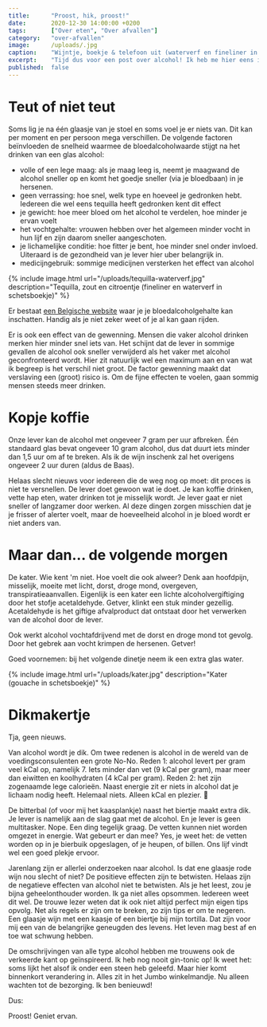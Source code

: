 ```yaml
---
title:      "Proost, hik, proost!"
date:       2020-12-30 14:00:00 +0200
tags:       ["Over eten", "Over afvallen"]
category:   "over-afvallen"
image:      /uploads/.jpg
caption:    "Wijntje, boekje & telefoon uit (waterverf en fineliner in boek)"
excerpt:    "Tijd dus voor een post over alcohol! Ik heb me hier eens in verdiept. Veel wist ik al (ohoh zegt dat iets over mij?). Ik denk jullie ook wel. Ik vond het toch interessant om weer eens te lezen. Hier de meest boeiende feitjes."
published:  false
---
```


# Teut of niet teut

Soms lig je na één glaasje van je stoel en soms voel je er niets van. Dit kan per moment en per persoon mega verschillen. De volgende factoren beïnvloeden de snelheid waarmee de bloedalcoholwaarde stijgt na het drinken van een glas alcohol:

- volle of een lege maag: als je maag leeg is, neemt je maagwand de alcohol sneller op en komt het goedje sneller (via je bloedbaan) in je hersenen.
- geen verrassing: hoe snel, welk type en hoeveel je gedronken hebt. Iedereen die wel eens tequilla heeft gedronken kent dit effect
- je gewicht: hoe meer bloed om het alcohol te verdelen, hoe minder je ervan voelt
- het vochtgehalte: vrouwen hebben over het algemeen minder vocht in hun lijf en zijn daarom sneller aangeschoten.
- je lichamelijke conditie: hoe fitter je bent, hoe minder snel onder invloed. Uiteraard is de gezondheid van je lever hier uber belangrijk in.
- medicijngebruik: sommige medicijnen versterken het effect van alcohol

{% include image.html url="/uploads/tequilla-waterverf.jpg" description="Tequilla, zout en citroentje (fineliner en waterverf in schetsboekje)" %}

Er bestaat [een Belgische website]( www.alcoholhulp.be/alcoholcalculator) waar je je bloedalcoholgehalte kan inschatten. Handig als je niet zeker weet of je al kan gaan rijden.

Er is ook een effect van de gewenning. Mensen die vaker alcohol drinken merken hier minder snel iets van. Het schijnt dat de lever in sommige gevallen de alcohol ook sneller verwijderd als het vaker met alcohol geconfronteerd wordt. Hier zit natuurlijk wel een maximum aan en van wat ik begreep is het verschil niet groot. De factor gewenning maakt dat verslaving een (groot) risico is. Om de fijne effecten te voelen, gaan sommig mensen steeds meer drinken.

# Kopje koffie

Onze lever kan de alcohol met ongeveer 7 gram per uur afbreken. Één standaard glas bevat ongeveer 10 gram alcohol, dus dat duurt iets minder dan 1,5 uur om af te breken. Als ik de wijn inschenk zal het overigens ongeveer 2 uur duren (aldus de Baas).

Helaas slecht nieuws voor iedereen die de weg nog op moet: dit proces is niet te versnellen. De lever doet gewoon wat ie doet. Je kan koffie drinken, vette hap eten, water drinken tot je misselijk wordt. Je lever gaat er niet sneller of langzamer door werken. Al deze dingen zorgen misschien dat je je frisser of alerter voelt, maar de hoeveelheid alcohol in je bloed wordt er niet anders van. 

# Maar dan... de volgende morgen

De kater. Wie kent 'm niet. Hoe voelt die ook alweer? Denk aan hoofdpijn, misselijk, moeite met licht, dorst, droge mond, overgeven, transpiratieaanvallen. Eigenlijk is een kater een lichte alcoholvergiftiging door het stofje acetaldehyde. Getver, klinkt een stuk minder gezellig. Acetaldehyde is het giftige afvalproduct dat ontstaat door het verwerken van de alcohol door de lever. 

Ook werkt alcohol vochtafdrijvend met de dorst en droge mond tot gevolg. Door het gebrek aan vocht krimpen de hersenen. Getver! 

Goed voornemen: bij het volgende dinetje neem ik een extra glas water.

{% include image.html url="/uploads/kater.jpg" description="Kater (gouache in schetsboekje)" %}

# Dikmakertje

Tja, geen nieuws.

Van alcohol wordt je dik. Om twee redenen is alcohol in de wereld van de voedingsconsulenten een grote No-No. Reden 1: alcohol levert per gram veel kCal op, namelijk 7. Iets minder dan vet (9 kCal per gram), maar meer dan eiwitten en koolhydraten (4 kCal per gram). Reden 2: het zijn zogenaamde lege calorieën. Naast energie zit er niets in alcohol dat je lichaam nodig heeft. Helemaal niets. Alleen kCal en plezier. 🙂

De bitterbal (of voor mij het kaasplankje) naast het biertje maakt extra dik. Je lever is namelijk aan de slag gaat met de alcohol. En je lever is geen multitasker. Nope. Een ding tegelijk graag. De vetten kunnen niet worden omgezet in energie. Wat gebeurt er dan mee? Yes, je weet het: de vetten worden op in je bierbuik opgeslagen, of je heupen, of billen. Ons lijf vindt wel een goed plekje ervoor. 

Jarenlang zijn er allerlei onderzoeken naar alcohol. Is dat ene glaasje rode wijn nou slecht of niet? De positieve effecten zijn te betwisten. Helaas zijn de negatieve effecten van alcohol niet te betwisten. Als je het leest, zou je bijna geheelonthouder worden. Ik ga niet alles opsommen. Iedereen weet dit wel. De trouwe lezer weten dat ik ook niet altijd perfect mijn eigen tips opvolg. Net als regels er zijn om te breken, zo zijn tips er om te negeren. Een glaasje wijn met een kaasje of een biertje bij mijn tortilla. Dat zijn voor mij een van de belangrijke geneugden des levens.  Het leven mag best af en toe wat schwung hebben. 

De omschrijvingen van alle type alcohol hebben me trouwens ook de verkeerde kant op geïnspireerd. Ik heb nog nooit gin-tonic op! Ik weet het: soms lijkt het alsof ik onder een steen heb geleefd. Maar hier komt binnenkort verandering in. Alles zit in het Jumbo winkelmandje. Nu alleen wachten tot de bezorging. Ik ben benieuwd!

Dus:

Proost! Geniet ervan.
